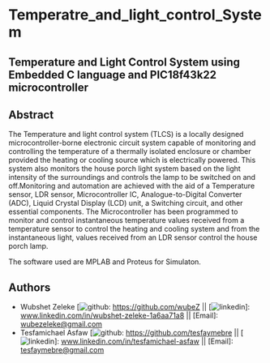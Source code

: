 # Temperatre_and_light_control_System
## Temperature and Light Control System using Embedded C language and PIC18f43k22 microcontroller

## Abstract
The Temperature and light control system (TLCS) is a locally designed microcontroller-borne electronic circuit system capable of monitoring and controlling the temperature of a thermally isolated enclosure or chamber provided the heating or cooling source which is electrically powered. This system also monitors the house porch light system based on the light intensity of the surroundings and controls the lamp to be switched on and off.Monitoring and automation are achieved with the aid of a Temperature sensor, LDR sensor, Microcontroller IC, Analogue-to-Digital Converter (ADC), Liquid Crystal Display (LCD) unit, a Switching circuit, and other essential components. The Microcontroller has been programmed to monitor and control instantaneous temperature values received from a temperature sensor to control the heating and cooling system and from the instantaneous light, values received from an LDR sensor control the house porch lamp.

The software used are MPLAB and Proteus for Simulaton.


## Authors
* Wubshet Zeleke [![github](https://github.com/shikhar1020jais1/Git-Social/blob/master/Icons/Github.png (Github)): https://github.com/wubeZ || [![linkedin](https://github.com/shikhar1020jais1/Git-Social/blob/master/Icons/LinkedIn.png (LinkedIn))]: www.linkedin.com/in/wubshet-zeleke-1a6aa71a8 || [Email]: wubezeleke@gmail.com
* Tesfamichael Asfaw [![github](https://github.com/shikhar1020jais1/Git-Social/blob/master/Icons/Github.png (Github)): https://github.com/tesfaymebre || [![linkedin](https://github.com/shikhar1020jais1/Git-Social/blob/master/Icons/LinkedIn.png (LinkedIn))]: www.linkedin.com/in/tesfamichael-asfaw || [Email]: tesfaymebre@gmail.com

